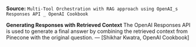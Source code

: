 **Source:** `Multi-Tool Orchestration with RAG approach using OpenAI_s Responses API _ OpenAI Cookbook`

**Generating Responses with Retrieved Context**
The OpenAI Responses API is used to generate a final answer by combining the retrieved context from Pinecone with the original question. — [Shikhar Kwatra, OpenAI Cookbook]
